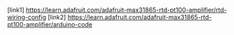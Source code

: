 [link1] https://learn.adafruit.com/adafruit-max31865-rtd-pt100-amplifier/rtd-wiring-config
[link2] https://learn.adafruit.com/adafruit-max31865-rtd-pt100-amplifier/arduino-code
